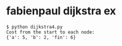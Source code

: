 # fabienpaul dijkstra ex

```
$ python dijkstra4.py
Cost from the start to each node:
{'a': 5, 'b': 2, 'fin': 6}
```
